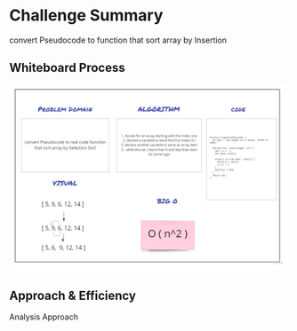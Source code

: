 # Challenge Summary
convert Pseudocode to function that sort array by Insertion

## Whiteboard Process
![whiteboard](../../assets/images/code26.jpg)

## Approach & Efficiency
Analysis Approach 

